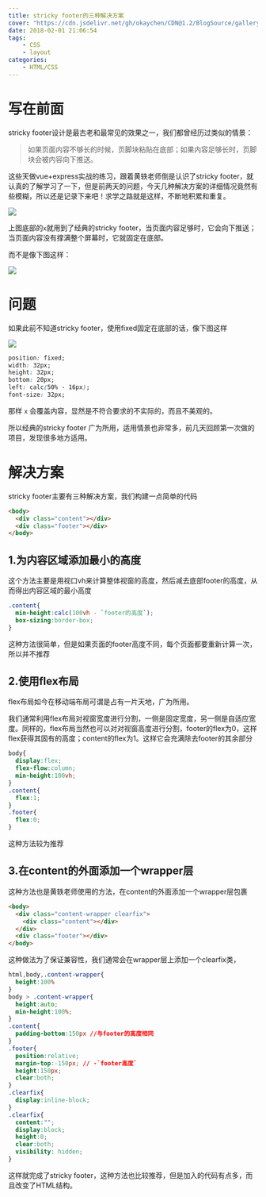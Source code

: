 ```yaml
---
title: stricky footer的三种解决方案
cover: "https://cdn.jsdelivr.net/gh/okaychen/CDN@1.2/BlogSource/gallery/thumb_007.jpg"
date: 2018-02-01 21:06:54
tags:
    - CSS
    - layout
categories:
    - HTML/CSS
---
```


# 写在前面
stricky footer设计是最古老和最常见的效果之一，我们都曾经历过类似的情景：

>如果页面内容不够长的时候，页脚块粘贴在底部；如果内容足够长时，页脚块会被内容向下推送。
<!-- more -->
这些天做vue+express实战的练习，跟着黄轶老师倒是认识了stricky footer，就认真的了解学习了一下，但是前两天的问题，今天几种解决方案的详细情况竟然有些模糊，所以还是记录下来吧！求学之路就是这样，不断地积累和重复。

![](http://www.chenqaq.com/assets/images/strickyFooter1.png)

上图底部的`x`就用到了经典的stricky footer，当页面内容足够时，它会向下推送；当页面内容没有撑满整个屏幕时，它就固定在底部。

而不是像下图这样：

![](http://www.chenqaq.com/assets/images/strickyFooter2.png)


# 问题

如果此前不知道stricky footer，使用fixed固定在底部的话，像下图这样

![](http://www.chenqaq.com/assets/images/strickyFooter3.png)

```css
position: fixed;
width: 32px;
height: 32px;
bottom: 20px;
left: calc(50% - 16px);
font-size: 32px;
```

那样 `x` 会覆盖内容，显然是不符合要求的不实际的，而且不美观的。

所以经典的stricky footer 广为所用，适用情景也非常多，前几天回顾第一次做的项目，发现很多地方适用。

# 解决方案
stricky footer主要有三种解决方案，我们构建一点简单的代码

```html
<body>
  <div class="content"></div>
  <div class="footer"></div>
</body>
```

## 1.为内容区域添加最小的高度
这个方法主要是用视口vh来计算整体视窗的高度，然后减去底部footer的高度，从而得出内容区域的最小高度
```css
.content{
  min-height:calc(100vh - `footer的高度`);
  box-sizing:border-box;
}
```
这种方法很简单，但是如果页面的footer高度不同，每个页面都要重新计算一次，所以并不推荐

## 2.使用flex布局
flex布局如今在移动端布局可谓是占有一片天地，广为所用。

我们通常利用flex布局对视窗宽度进行分割，一侧是固定宽度，另一侧是自适应宽度。同样的，flex布局当然也可以对对视窗高度进行分割，footer的flex为0，这样flex获得其固有的高度；content的flex为1。这样它会充满除去footer的其余部分

```css
body{
  display:flex;
  flex-flow:column;
  min-height:100vh;
}
.content{
  flex:1;
}
.footer{
  flex:0;
}
```
这种方法较为推荐

## 3.在content的外面添加一个wrapper层
这种方法也是黄轶老师使用的方法，在content的外面添加一个wrapper层包裹

```html
<body>
  <div class="content-wrapper clearfix">
    <div class="content"></div>
  </div>
  <div class="footer"></div>
</body>
```
这种做法为了保证兼容性，我们通常会在wrapper层上添加一个clearfix类，

```css
html,body,.content-wrapper{
  height:100%
}
body > .content-wrapper{
  height:auto;
  min-height:100%;
}
.content{
  padding-bottom:150px //与footer的高度相同
}
.footer{
  position:relative;
  margin-top:-150px; // -`footer高度`
  height:150px;
  clear:both;
}
.clearfix{
  display:inline-block;
}
.clearfix{
  content:"";
  display:block;
  height:0;
  clear:both;
  visibility: hidden;
}
```
这样就完成了stricky footer，这种方法也比较推荐，但是加入的代码有点多，而且改变了HTML结构。